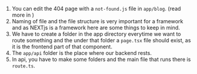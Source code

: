 1. You can edit the 404 page with a `not-found.js` file in `app/blog`. (read more in )
2. Naming of file and the file structure is very important for a framework and as NEXTjs is a framework here are some things to keep in mind.
3. We have to create a folder in the app directory everytime we want to route something and the under that folder a `page.tsx` file should exist, as it is the frontend part of that component.
4. The `app/api` folder is the place where our backend rests.
5. In api, you have to make some folders and the main file that runs there is `route.ts`.
